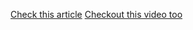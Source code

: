 [Check this article](https://d[[]]ev.to/hieunguyendev/backend-project-structure-go-1ph8)
[Checkout this video too](https://www.youtube.com/watch?v=dJIUxvfSg6A)
